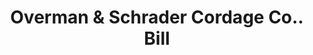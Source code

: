 ---
doi: 10.7916/D8GT70C7
date_other: '1906'
date_other_textual: '1906'
form: printed ephemera
genre:
- Invoices
name:
- Overman & Schrader Cordage Co.
object_in_context_url: https://biggert.cul.columbia.edu/items/view/ave_biggert_01844
subject_hierarchical_geographic:
- Covington, Kentucky, United States
subject_name:
- Overman & Schrader Cordage Co.
title: Overman & Schrader Cordage Co.. Bill
sort_title: Overman & Schrader Cordage Co.. Bill
call_number: ave_biggert_01844
coordinates:
- 39.065,-84.50972222222222
pid: ave_biggert_01844
identifiers: ave_biggert_01844
canvas_id: ldpd:397102
permalink: "/items/ave_biggert_01844/"
layout: iiif-image-page
---